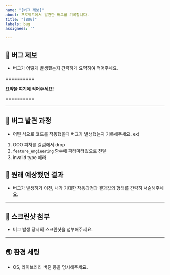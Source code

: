 ```yaml
---
name: "[버그 제보]"
about: 프로젝트에서 발견한 버그를 기록합니다.
title: "[BUG]"
labels: bug
assignees: ''

---
```


## 🐞  버그 제보

- 버그가 어떻게 발생했는지 간략하게 요약하여 적어주세요.

==========

**요약을 여기에 적어주세요!**

==========

---

## 👣  버그 발견 과정

- 어떤 식으로 코드를 작동했을때 버그가 발생했는지 기록해주세요.
ex)
1. OOO 피쳐를 컬럼에서 drop
2. `feature_engieering` 함수에 파라미터값으로 전달
3. invalid type 에러

## 🤔  원래 예상했던 결과

- 버그가 발생하기 이전, 내가 기대한 작동과정과 결과값의 형태를 간략히 서술해주세요.

---

## 📸   스크린샷 첨부

- 버그 발생 당시의 스크린샷을 첨부해주세요.

---

## 🌏  환경 세팅

- OS, 라이브러리 버젼 등을 명시해주세요.
